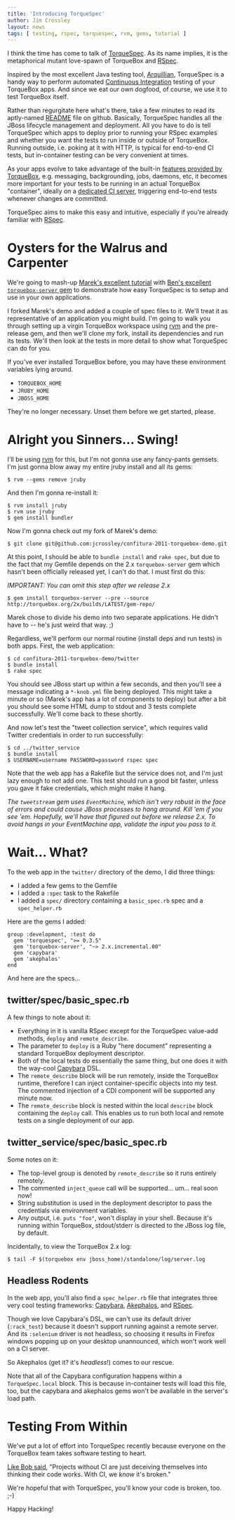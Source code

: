 ```yaml
---
title: 'Introducing TorqueSpec'
author: Jim Crossley
layout: news
tags: [ testing, rspec, torquespec, rvm, gems, tutorial ]
---
```


[TorqueSpec]: http://github.com/torquebox/torquespec
[Arquillian]: http://arquillian.org
[gem]:        /news/2011/06/10/torquebox-gem/
[tutorial]:   /news/2011/06/13/torquebox-a-javaists-tutorial-on-messaging-services-and-cdi-in-ruby/
[ci]:         http://en.wikipedia.org/wiki/Continuous_integration
[rvm]:        https://rvm.beginrescueend.com/
[README]:     https://github.com/torquebox/torquespec/blob/master/README.org
[RSpec]:      http://relishapp.com/rspec
[bees]:       http://www.cloudbees.com/
[Capybara]:   https://github.com/jnicklas/capybara
[Akephalos]:  https://github.com/bernerdschaefer/akephalos
[quote]:      http://twitter.com/#!/bobmcwhirter/status/79417826041004032


I think the time has come to talk of [TorqueSpec].  As its name
implies, it is the metaphorical mutant love-spawn of TorqueBox and
[RSpec].

Inspired by the most excellent Java testing tool, [Arquillian],
TorqueSpec is a handy way to perform automated
[Continuous Integration][ci] testing of your TorqueBox apps.  And
since we eat our own dogfood, of course, we use it to test TorqueBox
itself.

Rather than regurgitate here what's there, take a few minutes to read
its aptly-named [README] file on github.  Basically, TorqueSpec
handles all the JBoss lifecycle management and deployment.  All you
have to do is tell TorqueSpec which apps to deploy prior to running
your RSpec examples and whether you want the tests to run inside or
outside of TorqueBox.  Running outside, i.e. poking at it with HTTP,
is typical for end-to-end CI tests, but in-container testing can be
very convenient at times.

As your apps evolve to take advantage of the built-in
[features provided by TorqueBox](/features), e.g. messaging,
backgrounding, jobs, daemons, etc, it becomes more important for your
tests to be running in an actual TorqueBox "container", ideally on a
[dedicated CI server][bees], triggering end-to-end tests whenever
changes are committed.

TorqueSpec aims to make this easy and intuitive, especially if you're
already familiar with [RSpec].

# Oysters for the Walrus and Carpenter

We're going to mash-up [Marek's excellent tutorial][tutorial] with
[Ben's excellent `torquebox-server` gem][gem] to demonstrate how easy
TorqueSpec is to setup and use in your own applications.

I forked Marek's demo and added a couple of spec files to it.  We'll
treat it as representative of an application you might build.  I'm
going to walk you through setting up a virgin TorqueBox workspace
using [rvm] and the pre-release gem, and then we'll clone my fork,
install its dependencies and run its tests.  We'll then look at the
tests in more detail to show what TorqueSpec can do for you.

If you've ever installed TorqueBox before, you may have these
environment variables lying around.  

- `TORQUEBOX_HOME`
- `JRUBY_HOME`
- `JBOSS_HOME`

They're no longer necessary.  Unset them before we get started,
please.

# Alright you Sinners... Swing!

I'll be using [rvm] for this, but I'm not gonna use any fancy-pants
gemsets.  I'm just gonna blow away my entire jruby install and all its
gems:

    $ rvm --gems remove jruby

And then I'm gonna re-install it:

    $ rvm install jruby
    $ rvm use jruby
    $ gem install bundler

Now I'm gonna check out my fork of Marek's demo:

    $ git clone git@github.com:jcrossley/confitura-2011-torquebox-demo.git

At this point, I should be able to `bundle install` and `rake spec`,
but due to the fact that my Gemfile depends on the 2.x
`torquebox-server` gem which hasn't been officially released yet, I
can't do that.  I must first do this:

*IMPORTANT: You can omit this step after we release 2.x*

    $ gem install torquebox-server --pre --source http://torquebox.org/2x/builds/LATEST/gem-repo/

Marek chose to divide his demo into two separate applications.  He
didn't have to -- he's just weird that way.  ;)

Regardless, we'll perform our normal routine (install deps and run
tests) in both apps.  First, the web application:

    $ cd confitura-2011-torquebox-demo/twitter
    $ bundle install
    $ rake spec

You should see JBoss start up within a few seconds, and then you'll
see a message indicating a `*-knob.yml` file being deployed.  This
might take a minute or so (Marek's app has a lot of components to
deploy) but after a bit you should see some HTML dump to stdout and 3
tests complete successfully.  We'll come back to these shortly.

And now let's test the "tweet collection service", which requires
valid Twitter credentials in order to run successfully:

    $ cd ../twitter_service
    $ bundle install
    $ USERNAME=username PASSWORD=password rspec spec

Note that the web app has a Rakefile but the service does not, and I'm
just lazy enough to not add one.  This test should run a good bit
faster, unless you gave it fake credentials, which might make it hang.

*The `tweetstream` gem uses `EventMachine`, which isn't very robust in
the face of errors and could cause JBoss processes to hang around.
Kill 'em if you see 'em.  Hopefully, we'll have that figured out
before we release 2.x.  To avoid hangs in your EventMachine app,
validate the input you pass to it.*

# Wait... What?

To the web app in the `twitter/` directory of the demo, I did three
things:

- I added a few gems to the Gemfile
- I added a `:spec` task to the Rakefile
- I added a `spec/` directory containing a `basic_spec.rb` spec and a
  `spec_helper.rb`

Here are the gems I added:

    group :development, :test do
      gem 'torquespec', ">= 0.3.5"
      gem 'torquebox-server', "~> 2.x.incremental.00"
      gem 'capybara'
      gem 'akephalos'
    end

And here are the specs...

## twitter/spec/basic_spec.rb

<script src='https://gist.github.com/1030828.js'></script>

A few things to note about it:

- Everything in it is vanilla RSpec except for the TorqueSpec
  value-add methods, `deploy` and `remote_describe`.
- The parameter to `deploy` is a Ruby "here document" representing a
  standard TorqueBox deployment descriptor.
- Both of the local tests do essentially the same thing, but one does
  it with the way-cool [Capybara] DSL.
- The `remote_describe` block will be run remotely, inside the
  TorqueBox runtime, therefore I can inject container-specific objects
  into my test.  The commented injection of a CDI component will be
  supported any minute now.
- The `remote_describe` block is nested within the local `describe`
  block containing the `deploy` call.  This enables us to run both
  local and remote tests on a single deployment of our app.

## twitter_service/spec/basic_spec.rb

<script src='https://gist.github.com/1030856.js'></script>

Some notes on it:

- The top-level group is denoted by `remote_describe` so it runs
  entirely remotely.
- The commented `inject_queue` call will be supported... um... real
  soon now!
- String substitution is used in the deployment descriptor to pass the
  credentials via environment variables.
- Any output, i.e. `puts "foo"`, won't display in your shell. Because
  it's running within TorqueBox, stdout/stderr is directed to the
  JBoss log file, by default.

Incidentally, to view the TorqueBox 2.x log:

    $ tail -F $(torquebox env jboss_home)/standalone/log/server.log

## Headless Rodents

In the web app, you'll also find a `spec_helper.rb` file that
integrates three very cool testing frameworks: [Capybara],
[Akephalos], and [RSpec].

<script src='https://gist.github.com/1030880.js'></script>

Though we love Capybara's DSL, we can't use its default driver
(`:rack_test`) because it doesn't support running against a remote
server.  And its `:selenium` driver is not headless, so choosing it
results in Firefox windows popping up on your desktop unannounced,
which won't work well on a CI server.

So Akephalos (get it? it's *headless*!) comes to our rescue.

Note that all of the Capybara configuration happens within a
`TorqueSpec.local` block.  This is because in-container tests will
load this file, too, but the capybara and akephalos gems won't be
available in the server's load path.

# Testing From Within

We've put a lot of effort into TorqueSpec recently because everyone on
the TorqueBox team takes software testing to heart.

[Like Bob said][quote], "Projects without CI are just deceiving
themselves into thinking their code works. With CI, we *know* it's
broken."

We're hopeful that with TorqueSpec, you'll know your code is broken,
too.  ;-)

Happy Hacking!
